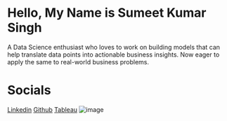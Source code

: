 # Hello, My Name is Sumeet Kumar Singh
A Data Science enthusiast who loves to work on building models that can help translate data points into actionable business insights. Now eager to apply the same to real-world business problems.

# Socials
[Linkedin](https://www.linkedin.com/in/sumeet024/)
[Github](https://github.com/sumeet860)
[Tableau](https://public.tableau.com/app/profile/sumeet.kumar4896#!/)
![image](https://user-images.githubusercontent.com/41811254/185939044-bc02bcd2-cf42-4e36-be5c-d8dc23e7dc5e.png)
